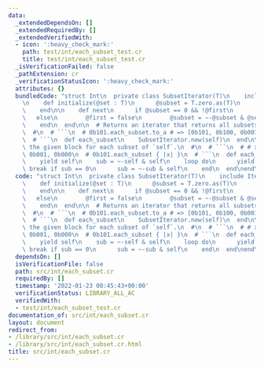 ```yaml
---
data:
  _extendedDependsOn: []
  _extendedRequiredBy: []
  _extendedVerifiedWith:
  - icon: ':heavy_check_mark:'
    path: test/int/each_subset_test.cr
    title: test/int/each_subset_test.cr
  _isVerificationFailed: false
  _pathExtension: cr
  _verificationStatusIcon: ':heavy_check_mark:'
  attributes: {}
  bundledCode: "struct Int\n  private class SubsetIterator(T)\n    include Iterator(T)\n\
    \n    def initialize(@set : T)\n      @subset = T.zero.as(T)\n      @first = true\n\
    \    end\n\n    def next\n      if @subset == 0 && !@first\n        stop\n   \
    \   else\n        @first = false\n        @subset = ~-@subset & @set\n      end\n\
    \    end\n  end\n\n  # Returns an iterator that returns all subsets of `self`.\n\
    \  #\n  # ```\n  # 0b101.each_subset.to_a # => [0b101, 0b100, 0b001, 0b000]\n\
    \  # ```\n  def each_subset\n    SubsetIterator.new(self)\n  end\n\n  # Calls\
    \ the given block for each subset of `self`.\n  #\n  # ```\n  # # x = 0b101, 0b100,\
    \ 0b001, 0b000\n  # 0b101.each_subset { |x| }\n  # ```\n  def each_subset(&)\n\
    \    yield self\n    sub = ~-self & self\n    loop do\n      yield sub\n     \
    \ break if sub == 0\n      sub = ~-sub & self\n    end\n  end\nend\n"
  code: "struct Int\n  private class SubsetIterator(T)\n    include Iterator(T)\n\n\
    \    def initialize(@set : T)\n      @subset = T.zero.as(T)\n      @first = true\n\
    \    end\n\n    def next\n      if @subset == 0 && !@first\n        stop\n   \
    \   else\n        @first = false\n        @subset = ~-@subset & @set\n      end\n\
    \    end\n  end\n\n  # Returns an iterator that returns all subsets of `self`.\n\
    \  #\n  # ```\n  # 0b101.each_subset.to_a # => [0b101, 0b100, 0b001, 0b000]\n\
    \  # ```\n  def each_subset\n    SubsetIterator.new(self)\n  end\n\n  # Calls\
    \ the given block for each subset of `self`.\n  #\n  # ```\n  # # x = 0b101, 0b100,\
    \ 0b001, 0b000\n  # 0b101.each_subset { |x| }\n  # ```\n  def each_subset(&)\n\
    \    yield self\n    sub = ~-self & self\n    loop do\n      yield sub\n     \
    \ break if sub == 0\n      sub = ~-sub & self\n    end\n  end\nend\n"
  dependsOn: []
  isVerificationFile: false
  path: src/int/each_subset.cr
  requiredBy: []
  timestamp: '2022-01-23 00:45:43+00:00'
  verificationStatus: LIBRARY_ALL_AC
  verifiedWith:
  - test/int/each_subset_test.cr
documentation_of: src/int/each_subset.cr
layout: document
redirect_from:
- /library/src/int/each_subset.cr
- /library/src/int/each_subset.cr.html
title: src/int/each_subset.cr
---
```

